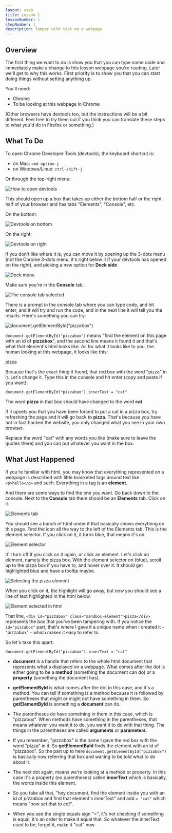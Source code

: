```yaml
---
layout: step
title: Lesson 1
lessonNumber: 1
stepNumber: 1
description: Tamper with text on a webpage
---
```


## Overview

The first thing we want to do is show you that you can type some code and
immediately make a change to this lesson webpage you're reading.  Later we'll
get to why this works.  First priority is to show you that you can start
doing things without setting anything up.

You'll need:

- Chrome
- To be looking at this webpage in Chrome

(Other browsers have devtools too, but the instructions will be a bit different.
Feel free to try them out if you think you can translate these steps to what
you'd do in Firefox or something.)

## What To Do

To open Chrome Developer Tools (devtools), the keyboard shortcut is:
- on Mac: `cmd-option-j`
- on Windows/Linux: `ctrl-shift-j`

Or through the top-right menu:

![How to open devtools](/assets/images/devtools_menu.png)

This should open up a box that takes up either the bottom half or the right
half of your browser and has tabs "Elements", "Console", etc.

On the bottom:

![Devtools on bottom](/assets/images/console_bottom.png)

On the right:

![Devtools on right](/assets/images/console_right.png)

If you don't like where it is, you can move it by opening up the 3-dots
menu (not the Chrome 3-dots menu, it's right below it if your devtools
has opened on the right), and picking a new option for **Dock side**

![Dock menu](/assets/images/move_dock.png)

Make sure you're in the **Console** tab.

![The console tab selected](/assets/images/console_tab.png)

There is a prompt in the console tab where you can type code, and hit enter,
and it will try and run the code, and in the next line it will tell you the
results.  Here's something you can try:

![document.getElementById("pizzabox")](/assets/images/console_command.png)

`document.getElementById("pizzabox")` means "find the element on this page
with an id of **pizzabox**", and the second line means it found it and that's
what that element's html looks like. As for what it looks like to you, the
human looking at this webpage, it looks like this:

<div id="pizzabox" class="sandbox-element">pizza</div>

Because that's the exact thing it found, that red box with the word "pizza"
in it.  Let's change it.  Type this in the console and hit enter (copy and
paste if you want):

```document.getElementById("pizzabox").innerText = "cat"```

The word **pizza** in that box should have changed to the word **cat**.

If it upsets you that you have been forced to put a cat in a pizza box, try
refreshing the page and it will go back to **pizza**.  That's because you
have not in fact hacked the website, you only changed what you see in your
own browser.

Replace the word "cat" with any words you like (make sure to leave the
quotes there) and you can put whatever you want in the box.

## What Just Happened

If you're familiar with html, you may know that everything represented on a
webpage is described with little bracketed tags around text like
`<p>hello</p>` and such.  Everything in a tag is an **element**.

And there are some ways to find the one you want.  Go back down to the console.
Next to the **Console** tab there should be an **Elements** tab.  Click on
it.

![Elements tab](/assets/images/elements_tab.png)

You should see a bunch of html under it that basically shows everything on
this page.  Find the icon all the way to the left of the Elements tab.  This
is the element selector.  If you click on it, it turns blue, that means it's
on.

![Element selector](/assets/images/element_selector.png)

It'll turn off if you click on it again, or click an element.  Let's
click an element, namely the pizza box.  With the element selector on (blue),
scroll up to the pizza box if you have to, and hover over it.  It should get
highlighted blue and have a tooltip maybe.

![Selecting the pizza element](/assets/images/selecting_element.png)

When you click on it, the highlight will go away, but now you should see a
line of text highlighted in the html below.

![Element selected in html](/assets/images/element_in_html.png)

That line, `<div id="pizzabox" class="sandbox-element">pizza</div>` represents
the box that you've been tampering with.  If you notice the `id="pizzabox"`
part, that's where I gave it a unique name when I created it - "pizzabox" -
which makes it easy to refer to.

So let's take this apart:

```document.getElementById("pizzabox").innerText = "cat"```

- **document** is a handle that refers to the whole html document that
represents what's displayed on a webpage.  What comes after the dot is either
going to be a **method** (something the document can do) or a **property**
(something the document has).

- **getElementById** is what comes after the dot in this case, and it's a
method.  You can tell if something is a method because it is followed by
parentheses that might or might not have something in them.  So
**getElementById** is something a **document** can do.

- The parentheses do have something in them in this case, which is "pizzabox".
When methods have something in the parentheses, that means whatever you want
it to do, you want it to do with that thing.  The things in the parentheses
are called **arguments** or **parameters**.

- If you remember, "pizzabox" is the name I gave the red box with the word
"pizza" in it.  So **getElementById** finds the element with an id of
"pizzabox".  So the part up to here `document.getElementById("pizzabox")`
is basically now referring that box and waiting to be told what to do about it.

- The next dot again, means we're looking at a method or property.  In this
case it's a property (no parentheses) called **innerText** which is basically,
the words inside this element.

- So you take all that, "hey document, find the element inside you with an id
of *pizzabox* and find that element's innerText" and add `= "cat"` which means
"now set that to *cat*".

- When you see the single equals sign "=", it's not checking if something is
equal, it's an order to make it equal that.  So whatever the innerText used
to be, forget it, make it "cat" now.